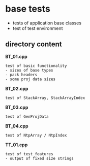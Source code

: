 # base tests
-   tests of application base classes
-   test of test environment

## directory content

**BT_01.cpp**
```
test of basic functionality
- sizes of base types
- pack headers
- some proj data sizes
```

**BT_02.cpp**
```
test of StackArray, StackArrayIndex
```

**BT_03.cpp**
```
test of GenProjData
```

**BT_04.cpp**
```
test of NtpArray / NtpIndex
```

**TT_01.cpp**
```
test of test features
- output of fixed size strings
```
